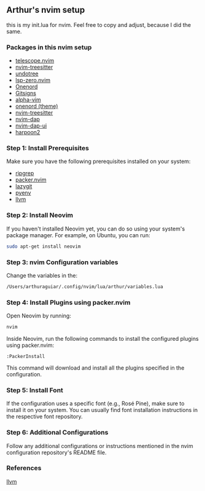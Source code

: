 ## Arthur's nvim setup 

this is my init.lua for nvim. Feel free to copy and adjust, because I did the same.

### Packages in this nvim setup
- [telescope.nvim](https://github.com/nvim-telescope/telescope.nvim)
- [nvim-treesitter](https://github.com/nvim-treesitter/nvim-treesitter)
- [undotree](https://github.com/mbbill/undotree)
- [lsp-zero.nvim](https://github.com/VonHeikemen/lsp-zero.nvim)
- [Onenord](https://github.com/rmehri01/onenord.nvim)
- [Gitsigns](https://github.com/lewis6991/gitsigns.nvim)
- [alpha-vim](https://github.com/goolord/alpha-nvim)
- [onenord (theme)](https://github.com/rmehri01/onenord.nvim)
- [nvim-treesitter](https://github.com/nvim-treesitter/nvim-treesitter)
- [nvim-dap](https://github.com/mfussenegger/nvim-dap)
- [nvim-dap-ui](https://github.com/rcarriga/nvim-dap-ui)
- [harpoon2](https://github.com/ThePrimeagen/harpoon/tree/harpoon2)

### Step 1: Install Prerequisites

Make sure you have the following prerequisites installed on your system:

- [ripgrep](https://github.com/BurntSushi/ripgrep)
- [packer.nvim](https://github.com/wbthomason/packer.nvim)
- [lazygit](https://github.com/jesseduffield/lazygit)
- [pyenv](https://github.com/pyenv/pyenv)
- [llvm](https://llvm.org/)

### Step 2: Install Neovim

If you haven't installed Neovim yet, you can do so using your system's package manager. For example, on Ubuntu, you can run:

```bash
sudo apt-get install neovim
```

### Step 3: nvim Configuration variables

Change the variables in the: 

```bash
/Users/arthuraguiar/.config/nvim/lua/arthur/variables.lua
```

### Step 4: Install Plugins using packer.nvim

Open Neovim by running:

```bash
nvim
```

Inside Neovim, run the following commands to install the configured plugins using packer.nvim:

```vim
:PackerInstall
```

This command will download and install all the plugins specified in the configuration.

### Step 5: Install Font

If the configuration uses a specific font (e.g., Rosé Pine), make sure to install it on your system. You can usually find font installation instructions in the respective font repository.

### Step 6: Additional Configurations

Follow any additional configurations or instructions mentioned in the nvim configuration repository's README file.

### References
[llvm](https://embeddedartistry.com/blog/2017/02/24/installing-llvm-clang-on-osx/)

